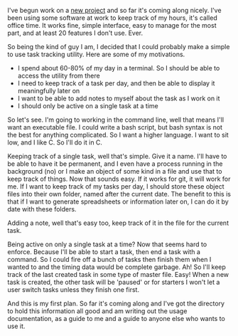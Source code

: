 I've begun work on a [new project] and so far it's coming along nicely. I've been using some software at work to keep track of my hours, it's called office time. It works fine, simple interface, easy to manage for the most part, and at least 20 features I don't use. Ever. 

So being the kind of guy I am, I decided that I could probably make a simple to use task tracking utility. Here are some of my motivations. 

- I spend about 60-80% of my day in a terminal. So I should be able to access the utility from there
- I need to keep track of a task per day, and then be able to display it meaningfully later on
- I want to be able to add notes to myself about the task as I work on it
- I should only be active on a single task at a time


So let's see. I'm going to working in the command line, well that means I'll want an executable file. I could write a bash script, but bash syntax is not the best for anything complicated. So I want a higher language. I want to sit low, and I like C. So I'll do it in C. 

Keeping track of a single task, well that's simple. Give it a name. I'll have to be able to have it be permanent, and I even have a process running in the background (no) or I make an object of some kind in a file and use that to keep track of things. Now that sounds easy. If it works for git, it will work for me. If I want to keep track of my tasks per day, I should store these object files into their own folder, named after the current date. The benefit to this is that if I want to generate spreadsheets or information later on, I can do it by date with these folders.

Adding a note, well that's easy too, keep track of it in the file for the current task.

Being active on only a single task at a time? Now that seems hard to enforce. Because I'll be able to start a task, then end a task with a command. So I could fire off a bunch of tasks then finish them when I wanted to and the timing data would be complete garbage. Ah! So I'll keep track of the last created task in some type of master file. Easy! When a new task is created, the other task will be 'paused' or for starters I won't let a user switch tasks unless they finish one first. 


And this is my first plan. So far it's coming along and I've got the directory to hold this information all good and am writing out the usage documentation, as a guide to me and a guide to anyone else who wants to use it. 

[new project]:https://github.com/EdgeCaseBerg/timecatcher